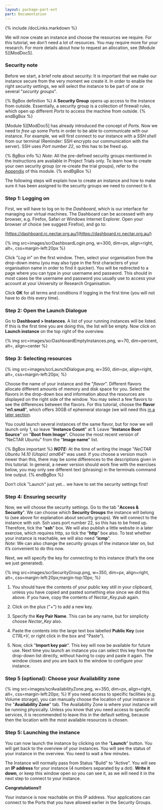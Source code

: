 ```yaml
---
layout: package-part-ext
part: Documentation
---
```

{% include /docLinks.markdown %}


We will now create an instance and choose the resources we require. For this tutorial, we don’t need a lot of resources. You may require more for your research. For more details about how to request an allocation, see [Module 5][ModDoc5]. 

### Security note 

Before we start, a brief note about security:
It is important that we make our instance secure from the very moment we create it. In order to enable the right security settings, we will select the instance to be part of one or several "*security groups*". 

{% BgBox definition %}
A **Security Group** opens up access to the instance from outside. Essentially, a security group is a collection of firewall rules, which open up different *Ports* to access the machine from outside. 
{% endBgBox %}

[Module 5][ModDoc5] has already introduced the concept of *Ports*. Now we need to *free up* some Ports in order to be able to communicate with our instance. For example, we will first connect to our instance with a *SSH shell* from our terminal (Reminder: SSH encrypts our communication with the server). SSH uses *Port number 22*, so this has to be freed up. 

{% BgBox info %}
*Note*: All the pre-defined security groups mentioned in the instructions are available in Project Trials only. To learn how to create your own security group (or re-create the trial groups), refer to the  [Appendix](appendices.html) of this module.
{% endBgBox %}

The following steps will explain how to create an instance and how to make sure it has been assigned to the security groups we need to connect to it.

### Step 1: Logging on

First, we will have to log on to the *Dashboard*, which is our interface for managing our virtual machines. The Dashboard can be accessed with any browser, e.g. Firefox, Safari or Windows Internet Explorer. Open your browser of choice (we suggest Firefox), and go to:

[https://dashboard.rc.nectar.org.au/](https://dashboard.rc.nectar.org.au/)

{% img src=images/scrDashboardLogin.png, w=300, dim=px, align=right, alt=, css=margin-left:20px %}

Click "*Log in*" on the first window. Then, select your organisation from the drop-down menu (you may also type in the first characters of your organisation name in order to find it quicker). You will be redirected to a page where you can type in your username and password. This should in most cases be the username and password you usually use to access your account at your University or Research Organisation.

Click **OK** for all terms and conditions if logging in the first time (you will not have to do this every time).

### Step 2: Open the Launch Dialogue

Go to **Dashboard >  Instances**. A list of your running instances will be listed. If this is the first time you are doing this, the list will be empty. Now click on **Launch instance** on the top right of the overview.

{% img src=images/scrDashboardEmptyInstances.png, w=70, dim=percent, alt=, align=center %}

### Step 3: Selecting resources

{% img src=images/scrLaunchDialogue.png, w=350, dim=px, align=right, alt=, css=margin-left:20px; %}

Choose the name of your instance and the "*flavor*". Different flavors allocate different amounts of memory and disk space for you. Select the flavors in the drop-down box and information about the resources are displayed on the right side of the window. You may select a few flavors to see the differences between the flavors. For this tutorial, choose the **flavor** "**m1.small**", which offers 30GB of ephemeral storage (we will need this [in a later section](manageStorage.html).

You could launch several instances of the same flavor, but for now we will launch only 1, so leave "**Instance Count**" at **1**. Leave "**Instance Boot Source**" on "**Boot from Image**". Choose the most recent version of  “NeCTAR Ubuntu”  from the "**Image name**" list.

{% BgBox important %}
**_NOTE:_** At the time of writing the image "*NeCTAR Ubuntu 14.10 (Utopic) amd64*" was used. If you choose a version much newer than this, there may be some differences to the descriptions given in this tutorial. In general, a newer version should work fine with the exercises below, you may only see different text (phrasing) in the terminals command line output. 
{% endBgBox %}

Don’t click "Launch" just yet... we have to set the security settings first!

### Step 4: Ensuring security

Now, we will choose the security settings. Go to the tab "**Access & Security**".
We can choose which **Security Groups** the instance will belong to (see above for explanation about security groups). 
We will connect to the instance with *ssh*. Ssh uses port number 22, so this has to be freed up. Therefore, tick the "**ssh**" box. We will also publish a little website in a later exercise, which requires http, so tick the “**http**” box also. To test whether your instance is reachable, we will also need "**icmp**".    
*Note:* We can also change the security groups of the instance later on, but it’s convenient to do this now.  

Next, we will specify the key for connecting to this instance (that’s the one we just generated).

{% img src=images/scrSecurityGroup.png, w=350, dim=px, align=right, alt=, css=margin-left:20px;margin-top:10px; %}

1. You should have the contents of your public key still in your clipboard, unless you have copied and pasted something else since we did this above. If you have, copy the contents of *Nectar_Key.pub* again. 

2. Click on the plus ("+") to add a new key.

3. Specify the **Key Pair Name**. This can be any name, but for simplicity choose *Nectar_Key* also.

4. Paste the contents into the large text box labelled **Public Key** (use *CTRL+V*, or right click in the box and "Paste"). 

5. Now, click "**Import key pair**". This key will now be available for future use. Next time you launch an instance you can select this key from the drop-down list directly, without having to copy and paste it again. The window closes and you are back to the window to configure your instance.

### Step 5 (optional): Choose your Availability zone

{% img src=images/scrAvailabilityZone.png, w=350, dim=px, align=right, alt=, css=margin-left:20px; %}
If you need access to specific facilities (e.g. Volume storage), you can manually choose the location of your instance in the "**Availability Zone**" tab. The Availability Zone is where your instance will be running physically. Unless you know that you need access to specific services, it is recommended to leave this in the default setting, because then the location with the most available resources is chosen.

### Step 5: Launching the instance

You can now launch the instance by clicking on the "**Launch**" button. You will get back to the overview of your instances. You will see the status of your instance in the overview. You need to wait a few minutes. 

The Instance will normally pass from Status "Build" to "Active". You will see an **IP address** for your instance (4 numbers separated by a dot). **Write it down**, or keep this window open so you can see it, as we will need it in the next step to connect to your instance. 

**Congratulations!!**

Your instance is now reachable on this IP address. Your applications can connect to the Ports that you have allowed earlier in the Security Groups.


